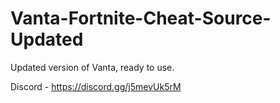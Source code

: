 
# Vanta-Fortnite-Cheat-Source-Updated

Updated version of Vanta, ready to use.

Discord - https://discord.gg/j5mevUk5rM
